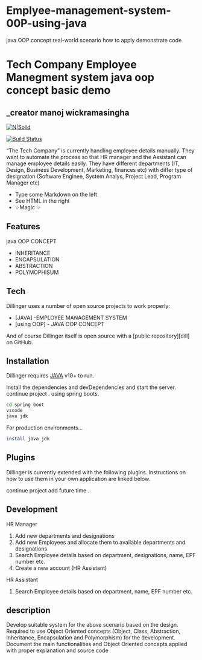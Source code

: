 # Emplyee-management-system-00P-using-java
java OOP concept real-world scenario how to apply demonstrate code  

# Tech Company Employee Manegment system java oop concept basic demo
## _creator manoj wickramasingha

[![N|Solid](https://cldup.com/dTxpPi9lDf.thumb.png)](https://nodesource.com/products/nsolid)

[![Build Status](https://travis-ci.org/joemccann/dillinger.svg?branch=master)](https://travis-ci.org/joemccann/dillinger)

“The Tech Company” is currently handling employee details manually. They want to automate the process so that HR manager and the Assistant can manage employee details easily. They have different departments (IT, Design, Business Development, Marketing, finances etc) with differ type of designation (Software Enginee, System Analys, Project Lead, Program Manager etc)

- Type some Markdown on the left
- See HTML in the right
- ✨Magic ✨

## Features

java OOP CONCEPT 
- INHERITANCE
- ENCAPSULATION
- ABSTRACTION
- POLYMOPHISUM






## Tech

Dillinger uses a number of open source projects to work properly:

- [JAVA] -EMPLOYEE MANAGEMENT SYSTEM
- [using OOP] - JAVA OOP CONCEPT




And of course Dillinger itself is open source with a [public repository][dill]
 on GitHub.

## Installation

Dillinger requires [JAVA](https://github.com/ManojWickramasingha/) v10+ to run.

Install the dependencies and devDependencies and start the server.
continue project . using spring boots.

```sh
cd spring boot
vscode
java jdk
```

For production environments...

```sh
install java jdk

```

## Plugins

Dillinger is currently extended with the following plugins.
Instructions on how to use them in your own application are linked below.

continue project add future time .

## Development

HR Manager
1.	Add new departments and designations 
2.	Add new Employees and allocate them to available departments and designations
3.	Search Employee details based on department, designations, name, EPF number etc.
4.	Create a new account (HR Assistant) 

HR Assistant
1.	Search Employee details based on department, name, EPF number etc.


## description

Develop suitable system for the above scenario based on the design. Required to use Object Oriented concepts (Object, Class, Abstraction, Inheritance, Encapsulation and Polymorphism) for the development. Document the main functionalities and Object Oriented concepts applied with proper explanation and source code



